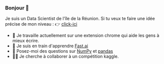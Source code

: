 ### Bonjour 👋
Je suis un Data Scientist de l'île de la Réunion. Si tu veux te faire une idée précise de mon niveau : 👉 [click-ici](https://github.com/axelearning/my-learning-path)
- 🔭 Je travaille actuellement sur une extension chrome qui aide les gens à mieux écrire.
- 🌱 Je suis en train d'apprendre [Fast.ai](https://course.fast.ai/#How-do-I-get-started?)
- 💬 Posez-moi des questions sur [NumPy](https://numpy.org/) et [pandas](https://pandas.pydata.org/)
- 👨‍💻 Je cherche à collaborer à un compétition kaggle.

<!-- 
### Hi there 👋
I am a data scientist from Reunion Island 

- 🔭 I am currently working on a chrome extension that helps people write better  
- 🌱 I’m learning [Fast.ai](https://course.fast.ai/#How-do-I-get-started?)
- 💬 Ask me about [NumPy](https://numpy.org/) and [pandas](https://pandas.pydata.org/)
- 🧑‍💻 I’m looking to collaborate on a kaggle competition  -->


